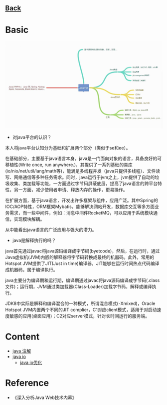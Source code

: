 [Back](/language)
---

# Basic

![](/images/java/java-lang.jpg)

- 对java平台的认识？

本人将java平台认知分为基础和扩展两个部分（类似于se和ee）。

在基础部分，主要基于java语言本身，java是一门面向对象的语言，具备良好的可移植性(Write once, run anywhere.)，其提供了一系列基础的类库(io/nio/net/util/lang/math等)，能满足多线程并发（java只提供多线程）、文件读写、网络通信等多种任务需求。同时，java运行于jvm之上，jvm提供了自动的垃圾收集、类加载等功能，一方面通过字节码屏蔽底层，提高了java语言的跨平台特性，另一方面，减少使用者申请、释放内存的操作，更易操作。

在扩展方面，基于java语言，开发出许多框架与组件，应用广泛。其中Spring的IOC/AOP特性，ORM框架Mybatis，能够解决网站开发，数据库交互等多方面业务需求，而一些中间件，例如：消息中间件RocketMQ，可以应用于系统模块通信，实现模块解耦。

从中能看出java语言的广泛应用与强大的潜力。


- java是解释执行的吗？

java首先通过javac将java源码编译成字节码(byetcode)，然后，在运行时，通过Java虚拟机(JVM)内嵌的解释器将字节码转换成最终的机器码。此外，常用的Hotspot JVM提供了JIT(Just in time)编译器，JIT能够在运行时间热点代码编译成机器码，属于编译执行。

java主要分为编译期和运行期，编译期通过javac将java源码编译成字节码(.class文件)；运行期，JVM通过类加载器(Class-Loader)加载字节码，解释或编译执行。

JDK8中实际是解释和编译混合的一种模式，所谓混合模式(-Xmixed)，Oracle Hotspot JVM内置两个不同的JIT complier，C1对应client模式，适用于对启动速度敏感的应用(桌面应用)；C2对应server模式，针对长时间运行的服务端。


# Content
- [java 注解](/language/java/annotation.md)
- [java io](/language/java/io.md)
    - [java io优化](/language/java/javaio-opt.md)




# Reference
- 《深入分析Java Web技术内幕》

